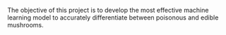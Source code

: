 The objective of this project is to develop the most effective machine learning model to accurately differentiate between poisonous and edible mushrooms.
